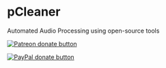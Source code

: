 # pCleaner
Automated Audio Processing using open-source tools
<p>
<a href="https://patreon.com/pCleaner" title="Donate to this project using Patreon" rel="nofollow"><img src="https://camo.githubusercontent.com/6446a7907a4d4f8de024ec85750feb07d7914658/68747470733a2f2f696d672e736869656c64732e696f2f62616467652f70617472656f6e2d646f6e6174652d79656c6c6f772e737667" alt="Patreon donate button" data-canonical-src="https://img.shields.io/badge/patreon-donate-yellow.svg" style="max-width:100%;"></a>
  
<a href="https://paypal.me/BDeriso" title="Donate to this project using Paypal" rel="nofollow"><img src="https://camo.githubusercontent.com/11b2f47d7b4af17ef3a803f57c37de3ac82ac039/68747470733a2f2f696d672e736869656c64732e696f2f62616467652f70617970616c2d646f6e6174652d79656c6c6f772e737667" alt="PayPal donate button" data-canonical-src="https://img.shields.io/badge/paypal-donate-yellow.svg" style="max-width:100%;"></a>
</p>
